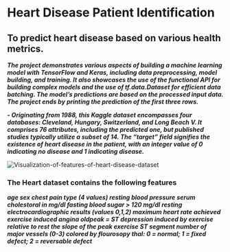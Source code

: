 # Heart Disease Patient Identification
 ## To predict heart disease based on various health metrics.
 ***The project demonstrates various aspects of building a machine learning model with TensorFlow and Keras, including data preprocessing, model building, and training. It also showcases the use of the functional API for building complex models and the use of tf.data.Dataset for efficient data batching. The model’s predictions are based on the processed input data. The project ends by printing the prediction of the first three rows.***

 ***- Originating from 1988, this Kaggle dataset encompasses four databases: Cleveland, Hungary, Switzerland, and Long Beach V. It comprises 76 attributes, including the predicted one, but published studies typically utilize a subset of 14. The “target” field signifies the existence of heart disease in the patient, with an integer value of 0 indicating no disease and 1 indicating disease.***

 ![Visualization-of-features-of-heart-disease-dataset](https://github.com/rbhardwaj2186/Heart-Disease-Patient-Identification/assets/143745073/a891d6d5-3fe1-4027-be22-a3a60e8cf48f)

 

 ### The Heart dataset contains the following features
 ***age
sex
chest pain type (4 values)
resting blood pressure
serum cholestoral in mg/dl
fasting blood sugar > 120 mg/dl
resting electrocardiographic results (values 0,1,2)
maximum heart rate achieved
exercise induced angina
oldpeak = ST depression induced by exercise relative to rest
the slope of the peak exercise ST segment
number of major vessels (0-3) colored by flourosopy
thal: 0 = normal; 1 = fixed defect; 2 = reversable defect***
